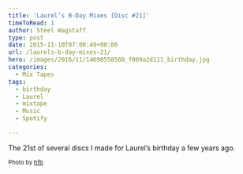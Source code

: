 ```yaml
---
title: 'Laurel’s B-Day Mixes [Disc #21]'
timeToRead: 1 
author: Steel Wagstaff
type: post
date: 2015-11-10T07:00:49+00:00
url: /laurels-b-day-mixes-21/
hero: /images/2016/11/14698558560_f009a2d111_birthday.jpg
categories:
  - Mix Tapes
tags:
  - birthday
  - Laurel
  - mixtape
  - Music
  - Spotify

---
```

The 21st of several discs I made for Laurel&#8217;s birthday a few years ago.



<small>Photo by <a href="http://www.flickr.com/photos/25944494@N00/2052055803" target="_blank">hfb</a> <a title="Attribution-NoDerivs License" href="http://creativecommons.org/licenses/by-nd/2.0/" target="_blank" rel="nofollow"><img src="http://music.steelwagstaff.com/wp-content/plugins/wp-inject/images/cc.png" alt="" /></a></small>